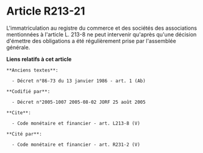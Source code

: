 # Article R213-21

L'immatriculation au registre du commerce et des sociétés des associations mentionnées à l'article L. 213-8 ne peut
intervenir qu'après qu'une décision d'émettre des obligations a été régulièrement prise par l'assemblée générale.

**Liens relatifs à cet article**

	**Anciens textes**:

	  - Décret n°86-73 du 13 janvier 1986 - art. 1 (Ab)

	**Codifié par**:

	  - Décret n°2005-1007 2005-08-02 JORF 25 août 2005

	**Cite**:

	  - Code monétaire et financier - art. L213-8 (V)

	**Cité par**:

	  - Code monétaire et financier - art. R231-2 (V)
